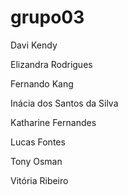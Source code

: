 # grupo03
Davi Kendy

Elizandra Rodrigues

Fernando Kang

Inácia dos Santos da Silva

Katharine Fernandes

Lucas Fontes

Tony Osman

Vitória Ribeiro
